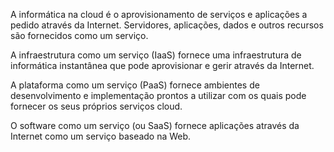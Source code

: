 A informática na cloud é o aprovisionamento de serviços e aplicações a pedido através da Internet. Servidores, aplicações, dados e outros recursos são fornecidos como um serviço. 

A infraestrutura como um serviço (IaaS) fornece uma infraestrutura de informática instantânea que pode aprovisionar e gerir através da Internet.

A plataforma como um serviço (PaaS) fornece ambientes de desenvolvimento e implementação prontos a utilizar com os quais pode fornecer os seus próprios serviços cloud.

O software como um serviço (ou SaaS) fornece aplicações através da Internet como um serviço baseado na Web.

